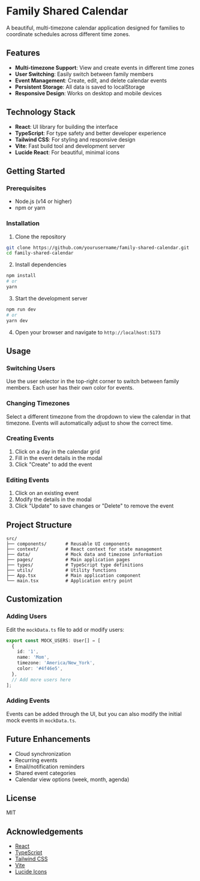# Family Shared Calendar

A beautiful, multi-timezone calendar application designed for families to coordinate schedules across different time zones.

## Features

- **Multi-timezone Support**: View and create events in different time zones
- **User Switching**: Easily switch between family members
- **Event Management**: Create, edit, and delete calendar events
- **Persistent Storage**: All data is saved to localStorage
- **Responsive Design**: Works on desktop and mobile devices

## Technology Stack

- **React**: UI library for building the interface
- **TypeScript**: For type safety and better developer experience
- **Tailwind CSS**: For styling and responsive design
- **Vite**: Fast build tool and development server
- **Lucide React**: For beautiful, minimal icons

## Getting Started

### Prerequisites

- Node.js (v14 or higher)
- npm or yarn

### Installation

1. Clone the repository
```bash
git clone https://github.com/yourusername/family-shared-calendar.git
cd family-shared-calendar
```

2. Install dependencies
```bash
npm install
# or
yarn
```

3. Start the development server
```bash
npm run dev
# or
yarn dev
```

4. Open your browser and navigate to `http://localhost:5173`

## Usage

### Switching Users

Use the user selector in the top-right corner to switch between family members. Each user has their own color for events.

### Changing Timezones

Select a different timezone from the dropdown to view the calendar in that timezone. Events will automatically adjust to show the correct time.

### Creating Events

1. Click on a day in the calendar grid
2. Fill in the event details in the modal
3. Click "Create" to add the event

### Editing Events

1. Click on an existing event
2. Modify the details in the modal
3. Click "Update" to save changes or "Delete" to remove the event

## Project Structure

```
src/
├── components/       # Reusable UI components
├── context/          # React context for state management
├── data/             # Mock data and timezone information
├── pages/            # Main application pages
├── types/            # TypeScript type definitions
├── utils/            # Utility functions
├── App.tsx           # Main application component
└── main.tsx          # Application entry point
```

## Customization

### Adding Users

Edit the `mockData.ts` file to add or modify users:

```typescript
export const MOCK_USERS: User[] = [
  {
    id: '1',
    name: 'Mom',
    timezone: 'America/New_York',
    color: '#4f46e5',
  },
  // Add more users here
];
```

### Adding Events

Events can be added through the UI, but you can also modify the initial mock events in `mockData.ts`.

## Future Enhancements

- Cloud synchronization
- Recurring events
- Email/notification reminders
- Shared event categories
- Calendar view options (week, month, agenda)

## License

MIT

## Acknowledgements

- [React](https://reactjs.org/)
- [TypeScript](https://www.typescriptlang.org/)
- [Tailwind CSS](https://tailwindcss.com/)
- [Vite](https://vitejs.dev/)
- [Lucide Icons](https://lucide.dev/)
